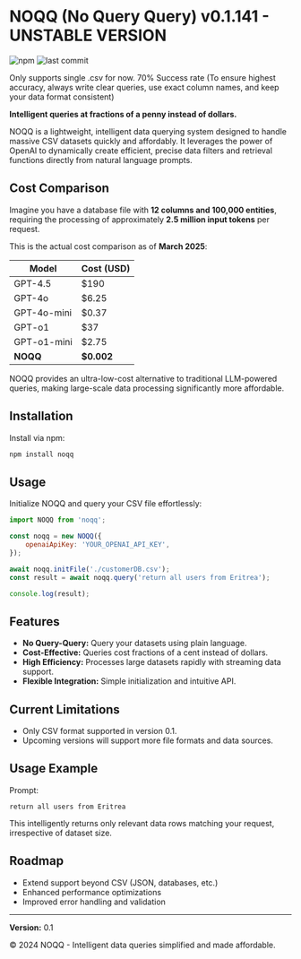 # NOQQ (No Query Query) v0.1.141 - UNSTABLE VERSION 
![npm](https://img.shields.io/npm/v/noqq)
![last commit](https://img.shields.io/github/last-commit/Morry28/noqq)

Only supports single .csv for now.
70% Success rate (To ensure highest accuracy, always write clear queries, use exact column names, and keep your data format consistent)

**Intelligent queries at fractions of a penny instead of dollars.**

NOQQ is a lightweight, intelligent data querying system designed to handle massive CSV datasets quickly and affordably. It leverages the power of OpenAI to dynamically create efficient, precise data filters and retrieval functions directly from natural language prompts.

## Cost Comparison

Imagine you have a database file with **12 columns and 100,000 entities**, requiring the processing of approximately **2.5 million input tokens** per request.  

This is the actual cost comparison as of **March 2025**:

| Model        | Cost (USD) |
|--------------|------------|
| GPT-4.5      | $190       |
| GPT-4o       | $6.25      |
| GPT-4o-mini  | $0.37      |
| GPT-o1       | $37        |
| GPT-o1-mini  | $2.75      |
| **NOQQ**     | **$0.002** |

NOQQ provides an ultra-low-cost alternative to traditional LLM-powered queries, making large-scale data processing significantly more affordable.

## Installation

Install via npm:

```bash
npm install noqq
```

## Usage

Initialize NOQQ and query your CSV file effortlessly:

```javascript
import NOQQ from 'noqq';

const noqq = new NOQQ({
    openaiApiKey: 'YOUR_OPENAI_API_KEY',
});

await noqq.initFile('./customerDB.csv');
const result = await noqq.query('return all users from Eritrea');

console.log(result);
```

## Features

- **No Query-Query:** Query your datasets using plain language.
- **Cost-Effective:** Queries cost fractions of a cent instead of dollars.
- **High Efficiency:** Processes large datasets rapidly with streaming data support.
- **Flexible Integration:** Simple initialization and intuitive API.

## Current Limitations

- Only CSV format supported in version 0.1.
- Upcoming versions will support more file formats and data sources.

## Usage Example

Prompt:

```
return all users from Eritrea
```

This intelligently returns only relevant data rows matching your request, irrespective of dataset size.

## Roadmap

- Extend support beyond CSV (JSON, databases, etc.)
- Enhanced performance optimizations
- Improved error handling and validation

---

**Version:** 0.1

© 2024 NOQQ - Intelligent data queries simplified and made affordable.

